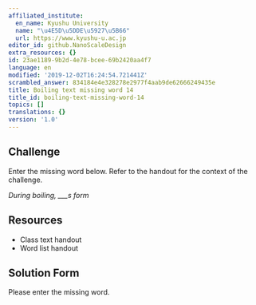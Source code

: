 ```yaml
---
affiliated_institute:
  en_name: Kyushu University
  name: "\u4E5D\u5DDE\u5927\u5B66"
  url: https://www.kyushu-u.ac.jp
editor_id: github.NanoScaleDesign
extra_resources: {}
id: 23ae1189-9b2d-4e78-bcee-69b2420aa4f7
language: en
modified: '2019-12-02T16:24:54.721441Z'
scrambled_answer: 834184e4e328278e2977f4aab9de62666249435e
title: Boiling text missing word 14
title_id: boiling-text-missing-word-14
topics: []
translations: {}
version: '1.0'
---
```


## Challenge
Enter the missing word below. Refer to the handout for the context of the challenge.

*During boiling, ___s form*


## Resources
- Class text handout
- Word list handout


## Solution Form
Please enter the missing word.
